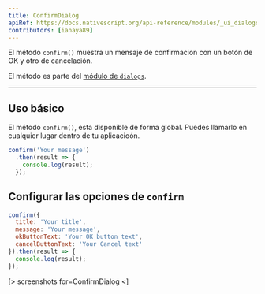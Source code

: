 ```yaml
---
title: ConfirmDialog
apiRef: https://docs.nativescript.org/api-reference/modules/_ui_dialogs_#confirm
contributors: [ianaya89]
---
```


El método `confirm()` muestra un mensaje de confirmacion con un botón de OK y otro de cancelación.

El método es parte del [módulo de `dialogs`](https://docs.nativescript.org/api-reference/modules/_ui_dialogs_).

---

## Uso básico

El método `confirm()`, esta disponible de forma global. Puedes llamarlo en cualquier lugar dentro de tu aplicacioón.

```javascript
confirm('Your message')
  .then(result => {
    console.log(result);
  });
```

## Configurar las opciones de `confirm`

```javascript
confirm({
  title: 'Your title',
  message: 'Your message',
  okButtonText: 'Your OK button text',
  cancelButtonText: 'Your Cancel text'
}).then(result => {
  console.log(result);
});
```

[> screenshots for=ConfirmDialog <]
